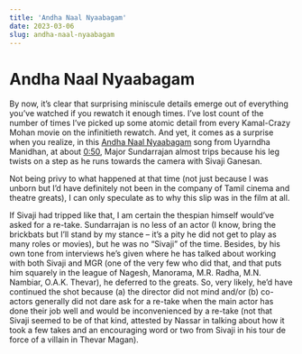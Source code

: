 ```yaml
---
title: 'Andha Naal Nyaabagam'
date: 2023-03-06
slug: andha-naal-nyaabagam
---
```

Andha Naal Nyaabagam
====================

By now, it’s clear that surprising miniscule details emerge out of everything you’ve watched if you rewatch it enough times. I’ve lost count of the number of times I’ve picked up some atomic detail from every Kamal-Crazy Mohan movie on the infinitieth rewatch. And yet, it comes as a surprise when you realize, in this [Andha Naal Nyaabagam](https://href.li/?https://www.youtube.com/watch?v=VtrnHY21zZw&ab_channel=APInternational) song from Uyarndha Manidhan, at about [0:50](https://href.li/?https://youtu.be/VtrnHY21zZw?t=47), Major Sundarrajan almost trips because his leg twists on a step as he runs towards the camera with Sivaji Ganesan.

Not being privy to what happened at that time (not just because I was unborn but I’d have definitely not been in the company of Tamil cinema and theatre greats), I can only speculate as to why this slip was in the film at all.

If Sivaji had tripped like that, I am certain the thespian himself would’ve asked for a re-take. Sundarrajan is no less of an actor (I know, bring the brickbats but I’ll stand by my stance – it’s a pity he did not get to play as many roles or movies), but he was no “Sivaji” of the time. Besides, by his own tone from interviews he’s given where he has talked about working with both Sivaji and MGR (one of the very few who did that, and that puts him squarely in the league of Nagesh, Manorama, M.R. Radha, M.N. Nambiar, O.A.K. Thevar), he deferred to the greats. So, very likely, he’d have continued the shot because (a) the director did not mind and/or (b) co-actors generally did not dare ask for a re-take when the main actor has done their job well and would be inconvenienced by a re-take (not that Sivaji seemed to be of that kind, attested by Nassar in talking about how it took a few takes and an encouraging word or two from Sivaji in his tour de force of a villain in Thevar Magan).